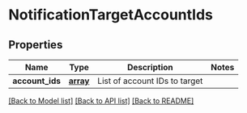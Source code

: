 # NotificationTargetAccountIds

## Properties
Name | Type | Description | Notes
------------ | ------------- | ------------- | -------------
**account_ids** | [**array**](.md) | List of account IDs to target | 

[[Back to Model list]](../README.md#documentation-for-models) [[Back to API list]](../README.md#documentation-for-api-endpoints) [[Back to README]](../README.md)

